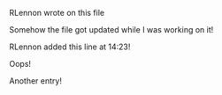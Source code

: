RLennon wrote on this file

Somehow the file got updated while I was working on it!

RLennon added this line at 14:23!

Oops!

Another entry!
